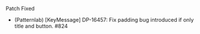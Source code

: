 Patch
Fixed
- (Patternlab) [KeyMessage] DP-16457: Fix padding bug introduced if only title and button. #824
